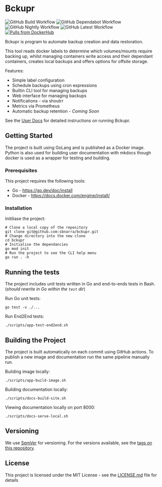 # Bckupr

![GitHub Build Workflow](https://github.com/sbnarra/bckupr/actions/workflows/build.yml/badge.svg)
![GitHub Dependabot Workflow](https://github.com/sbnarra/bckupr/actions/workflows/dependabot.yml/badge.svg?event=pull_request)
![GitHub Nightly Workflow](https://github.com/sbnarra/bckupr/actions/workflows/nightly.yml/badge.svg?branch=development)
![GitHub Latest Workflow](https://github.com/sbnarra/bckupr/actions/workflows/latest.yml/badge.svg?branch=main)
[![Pulls from DockerHub](https://img.shields.io/docker/pulls/sbnarra/bckupr.svg)](https://hub.docker.com/r/sbnarra/bckupr)

Bckupr is program to automate backup creation and data restoration.

This tool reads docker labels to determine which volumes/mounts require backing up, whilst managing containers write access and their dependant containers, creates local backups and offers options for offsite storage.

Features:
* Simple label configuration
* Schedule backups using cron expressions
* Builtin CLI tool for managing backups
* Web interface for managing backups
* Notifications - via shoutrr
* Metrics via Prometheus
* Automatic backup retention - *Coming Soon*

See the [User Docs](https://sbnarra.github.io/bckupr) for detailed instructions on running Bckupr.

## Getting Started

The project is built using GoLang and is published as a Docker image. Python is also used for building user documentation with mkdocs though docker is used as a wrapper for testing and building.

### Prerequisites

This project requires the following tools:

* Go - https://go.dev/doc/install
* Docker - https://docs.docker.com/engine/install/

### Installation

Initiliase the project:
```shell
# Clone a local copy of the repository
git clone git@github.com:sbnarra/bckupr.git
# Change directory into the new clone
cd bckupr
# Initialise the dependancies
go mod init
# Run the project to see the CLI help menu
go run . -h
```

## Running the tests

The project includes unit tests written in Go and end-to-ends tests in Bash. (_should rewrite in Go within the `test` dir_)

Run Go unit tests:
```shell
go test -v ./...
```

Run End2End tests:
```shell
./scripts/app-test-end2end.sh
```

## Building the Project

The project is built automatically on each commit using GitHub actions. To publish a new image and documentation run the same pipeline manually run.

Building image locally:
```shell
./scripts/app-build-image.sh
```

Building documentation locally:
```shell
./scripts/docs-build-site.sh
```

Viewing documentation locally on port 8000:
```shell
./scripts/docs-serve-local.sh
```

## Versioning

We use [SemVer](http://semver.org/) for versioning. For the versions available, see the [tags on this repository](https://github.com/sbnarra/bckupr/tags). 

## License

This project is licensed under the MIT License - see the [LICENSE.md](LICENSE.md) file for details
